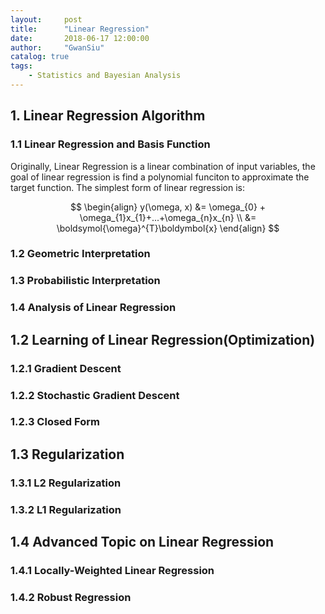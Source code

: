 ```yaml
---
layout:     post
title:      "Linear Regression"
date:       2018-06-17 12:00:00
author:     "GwanSiu"
catalog: true
tags:
    - Statistics and Bayesian Analysis
---
```


## 1. Linear Regression Algorithm

### 1.1 Linear Regression and Basis Function

Originally, Linear Regression is a linear combination of input variables, the goal of linear regression is find a polynomial funciton to approximate the target function. The simplest form of linear regression is:

$$
\begin{align}
y(\omega, x) &= \omega_{0} + \omega_{1}x_{1}+...+\omega_{n}x_{n} \\
&= \boldsymol{\omega}^{T}\boldymbol{x}
\end{align}
$$


### 1.2 Geometric Interpretation
### 1.3 Probabilistic Interpretation
### 1.4 Analysis of Linear Regression

## 1.2 Learning of Linear Regression(Optimization)

### 1.2.1 Gradient Descent
### 1.2.2 Stochastic Gradient Descent
### 1.2.3 Closed Form

## 1.3 Regularization

### 1.3.1 L2 Regularization
### 1.3.2 L1 Regularization

## 1.4 Advanced Topic on Linear Regression

### 1.4.1 Locally-Weighted Linear Regression
### 1.4.2 Robust Regression
